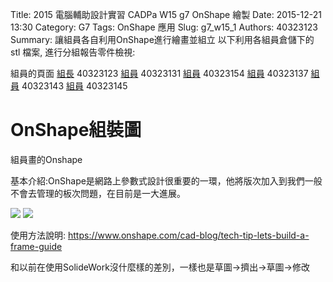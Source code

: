 Title: 2015 電腦輔助設計實習 CADPa W15 g7 OnShape 繪製
Date: 2015-12-21 13:30
Category: G7
Tags: OnShape 應用
Slug: g7_w15_1
Authors: 40323123
Summary: 讓組員各自利用OnShape進行繪畫並組立
以下利用各組員倉儲下的 stl 檔案, 進行分組報告零件檢視:

組員的頁面
<a href="http://2015fallhw.github.io/2015fallcadpa/user/40323123/" title="組長40323123">
組長</a> 40323123
<a href="http://2015fallhw.github.io/2015fallcadpa/user/40323131/" title="組員40323131">
組員</a> 40323131
<a href="http://2015fallhw.github.io/2015fallcadpa/user/40323154/" title="組員40323154">
組員</a> 40323154
<a href="http://2015fallhw.github.io/2015fallcadpa/user/40323137/" title="組員40323137">
組員</a> 40323137
<a href="http://2015fallhw.github.io/2015fallcadpa/user/40323143/" title="組員40323143">
組員</a> 40323143
<a href="http://2015fallhw.github.io/2015fallcadpa/user/40323145/" title="組員40323145">
組員</a> 40323145


OnShape組裝圖
============
組員畫的Onshape

基本介紹:OnShape是網路上參數式設計很重要的一環，他將版次加入到我們一般不會去管理的板次問題，在目前是一大進展。

<img src="https://copy.com/Nn6duGlEKuJECHUw">

<img src="https://copy.com/HXKuqaNT4LOFUOzs">


使用方法說明: <https://www.onshape.com/cad-blog/tech-tip-lets-build-a-frame-guide>

和以前在使用SolideWork沒什麼樣的差別，一樣也是草圖→擠出→草圖→修改

<br />

